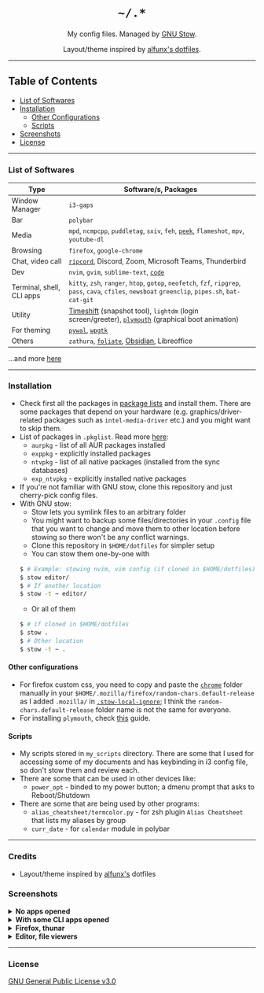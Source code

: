 <div align="center">
	<h1><code>~/.*</code></h1>
	<p>My config files. Managed by <a href="https://www.gnu.org/software/stow/">GNU Stow</a>.</p>
    <p>Layout/theme inspired by <a href="https://github.com/alfunx/.dotfiles">alfunx's dotfiles</a>.</p>
</div>

___

## Table of Contents
- [List of Softwares](#list-of-softwares)
- [Installation](#installation)
    - [Other Configurations](#other-configurations)
    - [Scripts](#scripts)
- [Screenshots](#screenshots)
- [License](#license)

___

### List of Softwares

| Type                      | Software/s, Packages                                                                                                                                 |
| ------------------------- | ---------------------------------------------------------------------------------------------------------------------------------------------------- |
| Window Manager            | `i3-gaps`|
| Bar                       | `polybar`|
| Media                     | `mpd`, `ncmpcpp`, `puddletag`, `sxiv`, `feh`, [`peek`](https://github.com/phw/peek), `flameshot`, `mpv`, `youtube-dl`|
| Browsing                  | `firefox`, `google-chrome`|
| Chat, video call          | [`ripcord`](https://wiki.archlinux.org/title/Ripcord), Discord, Zoom, Microsoft Teams, Thunderbird|
| Dev                       | `nvim`, `gvim`, `sublime-text`, [`code`](https://wiki.archlinux.org/title/Visual_Studio_Code)|
| Terminal, shell, CLI apps | `kitty`, `zsh`, `ranger`, `htop`, `gotop`, `neofetch`, `fzf`, `ripgrep`, `pass`, `cava`, `cfiles`, `newsboat` `greenclip`, `pipes.sh`, `bat-cat-git`|
| Utility                   | [Timeshift](https://github.com/teejee2008/timeshift) (snapshot tool), `lightdm` (login screen/greeter), [`plymouth`](https://wiki.archlinux.org/title/plymouth) (graphical boot animation)|
| For theming               | [`pywal`](https://github.com/dylanaraps/pywal), [`wpgtk`](https://github.com/deviantfero/wpgtk)|
| Others                    | `zathura`, [`foliate`](https://johnfactotum.github.io/foliate/), [Obsidian](https://obsidian.md/), Libreoffice|

...and more [here](https://github.com/DatSudo/dotfiles/tree/main/.pkglist/)

___

### Installation

- Check first all the packages in [package lists](https://github.com/DatSudo/dotfiles/tree/main/.pkglist/) and install them. There are some packages that depend on your hardware (e.g. graphics/driver-related packages such as `intel-media-driver` etc.) and you might want to skip them.
- List of packages in `.pkglist`. Read more [here](https://wiki.archlinux.org/title/Pacman/Tips_and_tricks#Listing_packages):
    - `aurpkg` - list of all AUR packages installed
    - `exppkg` - explicitly installed packages
    - `ntvpkg` - list of all native packages (installed from the sync databases)
    - `exp_ntvpkg` - explicitly installed native packages
- If you're not familiar with GNU stow, clone this repository and just cherry-pick config files.
- With GNU stow:
    - Stow lets you symlink files to an arbitrary folder
    - You might want to backup some files/directories in your `.config` file that you want to change and move them to other location before stowing so there won't be any conflict warnings.
    - Clone this repository in `$HOME/dotfiles` for simpler setup
    - You can stow them one-by-one with
    ```bash
    $ # Example: stowing nvim, vim config (if cloned in $HOME/dotfiles)
    $ stow editor/
    $ # If another location
    $ stow -t ~ editor/
    ```
    - Or all of them
    ```bash
    $ # if cloned in $HOME/dotfiles
    $ stow .
    $ # Other location
    $ stow -t ~ .
    ```

#### Other configurations
- For firefox custom css, you need to copy and paste the [`chrome`](https://github.com/DatSudo/dotfiles/tree/main/firefox/.mozilla/firefox/any.default-release/chrome) folder manually in your `$HOME/.mozilla/firefox/random-chars.default-release` as I added `.mozilla/` in [`.stow-local-ignore`](https://github.com/DatSudo/dotfiles/blob/main/firefox/.stow-local-ignore); I think the `random-chars.default-release` folder name is not the same for everyone.
- For installing `plymouth`, check [this](https://gist.github.com/DatSudo/7bc759aeebc381afe1ed7e314c9041b4) guide.

#### Scripts
- My scripts stored in `my_scripts` directory. There are some that I used for accessing some of my documents and has keybinding in i3 config file, so don't stow them and review each.
- There are some that can be used in other devices like:
    - `power_opt` - binded to my power button; a dmenu prompt that asks to Reboot/Shutdown
- There are some that are being used by other programs:
    - `alias_cheatsheet/termcolor.py` - for zsh plugin `Alias Cheatsheet` that lists my aliases by group
    - `curr_date` - for `calendar` module in polybar

___

### Credits

- Layout/theme inspired by [alfunx's](https://github.com/alfunx/.dotfiles) dotfiles

### Screenshots

<details>
    <summary><b>No apps opened</b></summary>

<img src="https://github.com/DatSudo/dotfiles/blob/main/.images/clean_ss.png" alt="Clean screenshot">

</details>

<details>
    <summary><b>With some CLI apps opened</b></summary>

<img src="https://github.com/DatSudo/dotfiles/blob/main/.images/cli_ss.png" alt="With some CLI apps screenshot">

</details>

<details>
    <summary><b>Firefox, thunar</b></summary>

<img src="https://github.com/DatSudo/dotfiles/blob/main/.images/ffthunar_ss.png" alt="Firefox, thunar screenshot">

</details>

<details>
    <summary><b>Editor, file viewers</b></summary>

<img src="https://github.com/DatSudo/dotfiles/blob/main/.images/editorfv_ss1.png" alt="Editor, file viewers screenshot 1">
<img src="https://github.com/DatSudo/dotfiles/blob/main/.images/editorfv_ss2.png" alt="Editor, file viewers screenshot 2">

</details>

___

### License

[GNU General Public License v3.0](https://github.com/DatSudo/dotfiles/blob/main/LICENSE)
